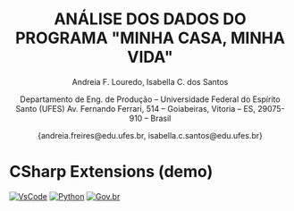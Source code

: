 <h1 align="center"> ANÁLISE DOS DADOS DO PROGRAMA "MINHA CASA, MINHA VIDA" </h1> 

<p align="center"> 
Andreia F. Louredo, Isabella C. dos Santos
</p>
<p align="center"> 
Departamento de Eng. de Produção – Universidade Federal do Espírito Santo (UFES)
Av. Fernando Ferrari, 514 – Goiabeiras, Vitoria – ES, 29075-910 – Brasil
</p>
<p align="center"> 
{andreia.freires@edu.ufes.br, isabella.c.santos@edu.ufes.br}
</p>

# CSharp Extensions (demo)
[![VsCode](https://img.shields.io/travis/wellingtonjhn/csharp-extensions.svg?label=travis)](https://code.visualstudio.com/)
[![Python](https://img.shields.io/appveyor/ci/wellingtonjhn/csharp-extensions.svg?label=appveyor)](https://www.python.org/)
[![Gov.br](https://img.shields.io/nuget/v/CSharpExtensions.Core.svg)](https://dados.gov.br/dados/conjuntos-dados/dados-do-minha-casa-minha-vida)





